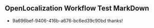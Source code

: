 ## OpenLocalization Workflow Test MarkDown
* 9a696bef-9406-416b-a676-bc6ed39c90bd 
thanks!<!--HONumber=Mar16_HO3-->
